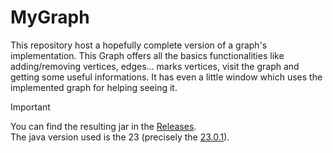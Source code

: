 ﻿# MyGraph

This repository host a hopefully complete version of a graph's implementation.
This Graph offers all the basics functionalities like adding/removing vertices, edges... marks vertices, visit the graph and getting some useful informations.
It has even a little window which uses the implemented graph for helping seeing it.

> [!IMPORTANT]
> You can find the resulting jar in the [Releases](https://github.com/Berack96/upo-graphs/releases).\
> The java version used is the 23 (precisely the [23.0.1](https://www.oracle.com/java/technologies/javase/jdk23-archive-downloads.html)).
